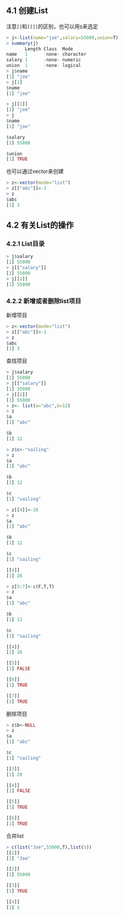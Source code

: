 ## 4.1 创建List
注意``[]``和``[[]]``的区别，也可以用``$``来选定
```r
> j<-list(name="joe",salary=55000,union=T)
> summary(j)
       Length Class  Mode     
name   1      -none- character
salary 1      -none- numeric  
union  1      -none- logical  
> j$name
[1] "joe"
> j[1]
$name
[1] "joe"

> j[[1]]
[1] "joe"
> j
$name
[1] "joe"

$salary
[1] 55000

$union
[1] TRUE
```

也可以通过vector来创建  
```r
> z<-vector(mode="list")
> z[["abc"]]<-3
> z
$abc
[1] 3
```

## 4.2 有关List的操作
### 4.2.1 List目录
```r
> j$salary
[1] 55000
> j[["salary"]]
[1] 55000
> j[[2]]
[1] 55000
```
### 4.2.2 新增或者删除list项目
新增项目

```r
> z<-vector(mode="list")
> z[["abc"]]<-3 
> z
$abc
[1] 3
```

查找项目
```r
> j$salary
[1] 55000
> j[["salary"]]
[1] 55000
> j[[2]]
[1] 55000
> z<- list(a="abc",b=12)
> z
$a
[1] "abc"

$b
[1] 12

> z$c<-"sailing"
> z
$a
[1] "abc"

$b
[1] 12

$c
[1] "sailing"

> z[[4]]<-28
> z
$a
[1] "abc"

$b
[1] 12

$c
[1] "sailing"

[[4]]
[1] 28

> z[5:7]<-c(F,T,T)
> z
$a
[1] "abc"

$b
[1] 12

$c
[1] "sailing"

[[4]]
[1] 28

[[5]]
[1] FALSE

[[6]]
[1] TRUE

[[7]]
[1] TRUE
```

删除项目
```r
> z$b<-NULL
> z
$a
[1] "abc"

$c
[1] "sailing"

[[3]]
[1] 28

[[4]]
[1] FALSE

[[5]]
[1] TRUE

[[6]]
[1] TRUE
```
合并list  
```r
> c(list("Joe",55000,T),list(5))
[[1]]
[1] "Joe"

[[2]]
[1] 55000

[[3]]
[1] TRUE

[[4]]
[1] 5
```
